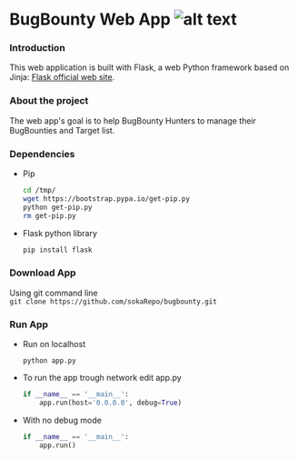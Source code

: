 # BugBounty Web App ![alt text](https://github.com/sokaRepo/bugbounty/raw/master/static/images/dog.png "Logo Title Text 1")



### Introduction

This web application is built with Flask, a web Python framework based on Jinja:
[Flask official web site](http://flask.pocoo.org/ "Flask's Homepage").

### About the project

The web app's goal is to help BugBounty Hunters to manage their BugBounties and Target list.

### Dependencies


* Pip 

	```bash
	cd /tmp/
	wget https://bootstrap.pypa.io/get-pip.py
	python get-pip.py
	rm get-pip.py
	```
* Flask python library

	```bash
	pip install flask
	```

### Download App

Using git command line	
    ```
    git clone https://github.com/sokaRepo/bugbounty.git
    ```

### Run App

* Run on localhost	
    ```
    python app.py
    ```

* To run the app trough network edit app.py
    ```python
    if __name__ == '__main__':
    	app.run(host='0.0.0.0', debug=True)
    ```

* With no debug mode
    ```python
    if __name__ == '__main__':
    	app.run()
    ```